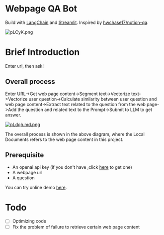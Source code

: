 # Webpage QA Bot

Build with [LangChain](https://github.com/hwchase17/langchain) and [Streamlit](https://streamlit.io/). Inspired by [hwchase17/notion-qa](https://github.com/hwchase17/notion-qa).

![pLCyK.png](https://s1.imgbed.xyz/2023/04/17/pLCyK.png)

# Brief Introduction

Enter url, then ask! 

## Overall process

Enter URL->Get web page content->Segment text->Vectorize text->Vectorize user question->Calculate similarity between user question and web page content->Extract text related to the question from the web page->Add the question and related text to the Prompt->Submit to LLM to get answer.

[![pLdqh.md.png](https://s1.imgbed.xyz/2023/04/17/pLdqh.md.png)](https://www.imgbed.com/image/pLdqh)

The overall process is shown in the above diagram, where the Local Documents refers to the web page content in this project.

## Prerequisite

- An openai api key (if you don't have ,click [here](https://platform.openai.com/account/api-keys) to get one)
- A webpage url
- A question

You can try online demo [here](https://chemroma-webpageqa-app-teafso.streamlit.app/).

# Todo

- [ ] Optimizing code
- [ ] Fix the problem of failure to retrieve certain web page content
